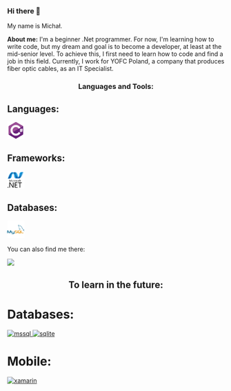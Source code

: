 ### Hi there 👋

My name is Michał.

<b>About me:</b> I'm a beginner .Net programmer. For now, I'm learning how to write code, but my dream and goal is to become a developer, at least at the mid-senior level. To achieve this, I first need to learn how to code and find a job in this field. Currently, I work for YOFC Poland, a company that produces fiber optic cables, as an IT Specialist.


<h3 align="center">Languages and Tools:</h3>

<p align="left"> 
  <h2 align="left"> Languages:</h2>
  <a href="https://www.w3schools.com/cs/" target="_blank" rel="noreferrer"> 
    <img src="https://raw.githubusercontent.com/devicons/devicon/master/icons/csharp/csharp-original.svg" alt="csharp" width="40" height="40"/> 
  </a> 

  <h2 align="left"> Frameworks:</h2>
  <a href="https://dotnet.microsoft.com/" target="_blank"> 
    <img src="https://raw.githubusercontent.com/devicons/devicon/master/icons/dot-net/dot-net-original-wordmark.svg" alt="dotnet" width="40" height="40"/> 
  </a> 

  <h2 align="left"> Databases:</h2>
  <a href="https://www.mysql.com/" target="_blank" rel="noreferrer"> 
    <img src="https://raw.githubusercontent.com/devicons/devicon/master/icons/mysql/mysql-original-wordmark.svg" alt="mysql" width="40" height="40"/> 
  </a> 
</p>

You can also find me there:

[<img src="https://www.codewars.com/users/Binzik/badges/large">](https://www.codewars.com/users/Binzik)


<h2 align="center">To learn in the future:</h2>

<p align="left"> 
  <h1 align="left"> Databases:</h1>
  <a href="https://www.microsoft.com/en-us/sql-server" target="_blank" rel="noreferrer"> <img src="https://www.svgrepo.com/show/303229/microsoft-sql-server-logo.svg" alt="mssql" width="40" height="40"/> </a> 
  <a href="https://www.sqlite.org/" target="_blank" rel="noreferrer"> <img src="https://www.vectorlogo.zone/logos/sqlite/sqlite-icon.svg" alt="sqlite" width="40" height="40"/> </a> 
  <h1 align="left"> Mobile:</h1>
  <a href="https://dotnet.microsoft.com/apps/xamarin" target="_blank" rel="noreferrer"> <img src="https://raw.githubusercontent.com/detain/svg-logos/780f25886640cef088af994181646db2f6b1a3f8/svg/xamarin.svg" alt="xamarin" width="40" height="40"/> </a> 
</p>


<!--
[<img src="https://github.com/binzik/binzik/assets/83313785/baab6f31-42b2-47a3-b799-e0050f3da344">](https://www.codewars.com/users/Binzik/badges/large)

**binzik/binzik** is a ✨ _special_ ✨ repository because its `README.md` (this file) appears on your GitHub profile.

Here are some ideas to get you started:

- 🔭 I’m currently working on ...
- 🌱 I’m currently learning ...
- 👯 I’m looking to collaborate on ...
- 🤔 I’m looking for help with ...
- 💬 Ask me about ...
- 📫 How to reach me: ...
- 😄 Pronouns: ...
- ⚡ Fun fact: ...
-->
